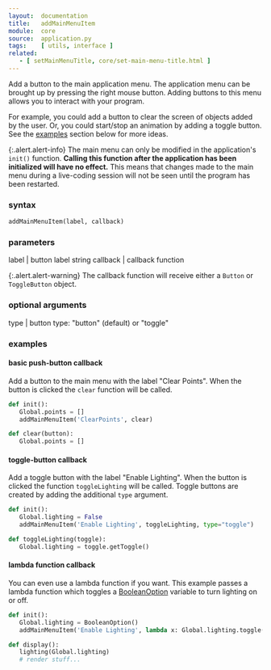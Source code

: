 ```yaml
---
layout:  documentation
title:   addMainMenuItem
module:  core
source:  application.py
tags:    [ utils, interface ]
related: 
   - [ setMainMenuTitle, core/set-main-menu-title.html ]
---
```


Add a button to the main application menu. The application menu can be brought
up by pressing the right mouse button. Adding buttons to this menu allows you
to interact with your program. 

For example, you could add a button to clear the screen of objects added by the
user. Or, you could start/stop an animation by adding a toggle button. See the
[examples](#examples) section below for more ideas.


{:.alert.alert-info}
The main menu can only be modified in the application's `init()` function.
**Calling this function after the application has been initialized will have
no effect.** This means that changes made to the main menu during a live-coding
session will not be seen until the program has been restarted.

### syntax

~~~ python
addMainMenuItem(label, callback)
~~~

### parameters

label    | button label string
callback | callback function

{:.alert.alert-warning}
The callback function will receive either a `Button` or `ToggleButton` object.

### optional arguments

type | button type: "button" (default) or "toggle"


### examples

#### basic push-button callback

Add a button to the main menu with the label "Clear Points". When the button is
clicked the `clear` function will be called. 

~~~ python
def init():
   Global.points = []
   addMainMenuItem('ClearPoints', clear)

def clear(button):
   Global.points = []
~~~

#### toggle-button callback

Add a toggle button with the label "Enable Lighting". When the button is clicked the
function `toggleLighting` will be called. Toggle buttons are created by adding the
additional `type` argument.

~~~ python
def init():
   Global.lighting = False
   addMainMenuItem('Enable Lighting', toggleLighting, type="toggle")

def toggleLighting(toggle):
   Global.lighting = toggle.getToggle() 
~~~

#### lambda function callback

You can even use a lambda function if you want. This example passes a lambda function
which toggles a [BooleanOption](/documentation/boolean-option.html) variable to turn
lighting on or off.

~~~ python
def init():
   Global.lighting = BooleanOption()
   addMainMenuItem('Enable Lighting', lambda x: Global.lighting.toggle(), type="toggle")

def display():
   lighting(Global.lighting)
   # render stuff...
~~~


